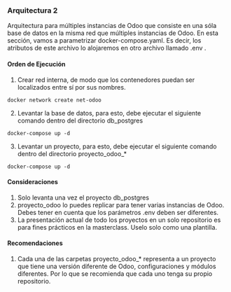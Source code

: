 ### Arquitectura 2

Arquitectura para múltiples instancias de Odoo que consiste en una sóla base de datos en la misma red que múltiples instancias de Odoo.
En esta sección, vamos a parametrizar docker-compose.yaml. Es decir, los atributos de este archivo lo alojaremos en otro archivo llamado .env .

#### Orden de Ejecución
1. Crear red interna, de modo que los contenedores puedan ser localizados entre sí por sus nombres.
~~~
docker network create net-odoo
~~~
2. Levantar la base de datos, para esto, debe ejecutar el siguiente comando dentro del directorio db_postgres
~~~
docker-compose up -d
~~~
3. Levantar un proyecto, para esto, debe ejecutar el siguiente comando dentro del directorio proyecto_odoo_*
~~~
docker-compose up -d
~~~

#### Consideraciones
1. Solo levanta una vez el proyecto db_postgres
2. proyecto_odoo lo puedes replicar para tener varias instancias de Odoo. Debes tener en cuenta que los parámetros .env deben ser diferentes.
3. La presentación actual de todo los proyectos en un solo repositorio es para fines prácticos en la masterclass. Uselo solo como una plantilla.


#### Recomendaciones
1. Cada una de las carpetas proyecto_odoo_* representa a un proyecto que tiene una versión diferente de Odoo, configuraciones y módulos diferentes. Por lo que se recomienda que cada uno tenga su propio repositorio. 